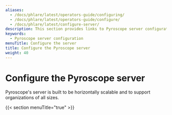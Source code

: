 ```yaml
---
aliases:
  - /docs/phlare/latest/operators-guide/configuring/
  - /docs/phlare/latest/operators-guide/configure/
  - /docs/phlare/latest/configure-server/
description: This section provides links to Pyroscope server configuration topics.
keywords:
  - Pyroscope server configuration
menuTitle: Configure the server
title: Configure the Pyroscope server
weight: 40
---
```


# Configure the Pyroscope server

Pyroscope's server is built to be horizontally scalable and to support organizations of all sizes.

{{< section menuTitle="true" >}}
